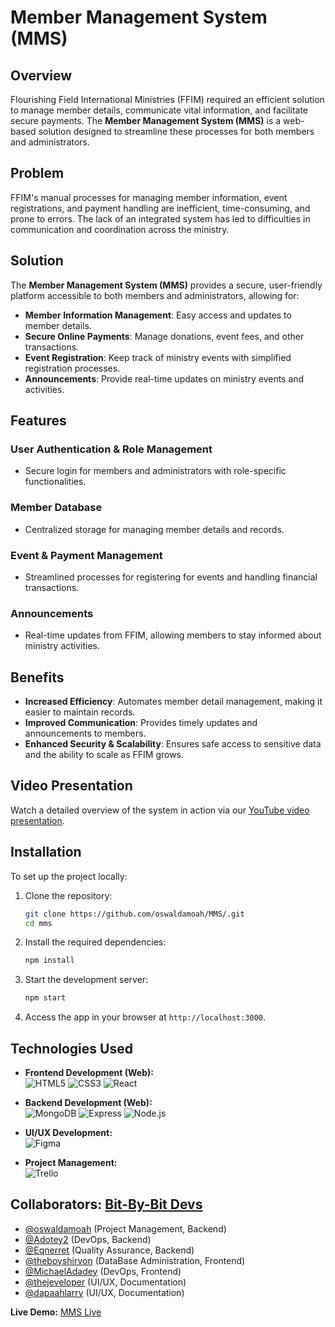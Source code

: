 # Member Management System (MMS)

## Overview
Flourishing Field International Ministries (FFIM) required an efficient solution to manage member details, communicate vital information, and facilitate secure payments. The **Member Management System (MMS)** is a web-based solution designed to streamline these processes for both members and administrators.

## Problem
FFIM's manual processes for managing member information, event registrations, and payment handling are inefficient, time-consuming, and prone to errors. The lack of an integrated system has led to difficulties in communication and coordination across the ministry.

## Solution
The **Member Management System (MMS)** provides a secure, user-friendly platform accessible to both members and administrators, allowing for:
- **Member Information Management**: Easy access and updates to member details.
- **Secure Online Payments**: Manage donations, event fees, and other transactions.
- **Event Registration**: Keep track of ministry events with simplified registration processes.
- **Announcements**: Provide real-time updates on ministry events and activities.

## Features

### User Authentication & Role Management
- Secure login for members and administrators with role-specific functionalities.

### Member Database
- Centralized storage for managing member details and records.

### Event & Payment Management
- Streamlined processes for registering for events and handling financial transactions.

### Announcements
- Real-time updates from FFIM, allowing members to stay informed about ministry activities.

## Benefits
- **Increased Efficiency**: Automates member detail management, making it easier to maintain records.
- **Improved Communication**: Provides timely updates and announcements to members.
- **Enhanced Security & Scalability**: Ensures safe access to sensitive data and the ability to scale as FFIM grows.


## Video Presentation

Watch a detailed overview of the system in action via our [YouTube video presentation](https://youtu.be/lUsnJnlHfKs).

## Installation

To set up the project locally:

1. Clone the repository:
   ```bash
   git clone https://github.com/oswaldamoah/MMS/.git
   cd mms
   ```

2. Install the required dependencies:
   ```bash
   npm install
   ```

3. Start the development server:
   ```bash
   npm start
   ```

4. Access the app in your browser at `http://localhost:3000`.


## Technologies Used
- **Frontend Development (Web):**   
![HTML5](https://img.shields.io/badge/HTML5-E34F26?style=curved-square&logo=html5&logoColor=white) ![CSS3](https://img.shields.io/badge/CSS3-1572B6?style=curved-square&logo=css3&logoColor=white) ![React](https://img.shields.io/badge/React-61DAFB?style=curved-square&logo=react&logoColor=black)  

- **Backend Development (Web):**   
![MongoDB](https://img.shields.io/badge/MongoDB-47A248?style=curved-square&logo=mongodb&logoColor=white) ![Express](https://img.shields.io/badge/Express.js-000000?style=curved-square&logo=express&logoColor=white) ![Node.js](https://img.shields.io/badge/Node.js-339933?style=curved-square&logo=node.js&logoColor=white)  

- **UI/UX Development:**  
![Figma](https://img.shields.io/badge/Figma-figma-red?logo=figma)

- **Project Management:**  
![Trello](https://img.shields.io/badge/Trello-0052CC?style=curved-square&logo=trello&logoColor=white)

## Collaborators: [Bit-By-Bit Devs](https://github.com/orgs/Bit-By-Bit-Devs/)
- [@oswaldamoah](https://github.com/oswaldamoah) (Project Management, Backend)
- [@Adotey2](https://github.com/Adotey2) (DevOps, Backend)
- [@Eqnerret](https://github.com/Eqnerret) (Quality Assurance, Backend)
- [@theboyshirvon](https://github.com/theboyshirvon) (DataBase Administration, Frontend)
- [@MichaelAdadey](https://github.com/MichaelAdadey) (DevOps, Frontend)
- [@thejeveloper](https://github.com/thejeveloper) (UI/UX, Documentation)
- [@dapaahlarry](https://github.com/dapaahlarry) (UI/UX, Documentation)

**Live Demo:** [MMS Live](https://mms-live.vercel.app)  
